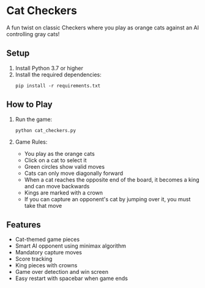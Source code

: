 # Cat Checkers

A fun twist on classic Checkers where you play as orange cats against an AI controlling gray cats!

## Setup

1. Install Python 3.7 or higher
2. Install the required dependencies:
   ```
   pip install -r requirements.txt
   ```

## How to Play

1. Run the game:
   ```
   python cat_checkers.py
   ```

2. Game Rules:
   - You play as the orange cats
   - Click on a cat to select it
   - Green circles show valid moves
   - Cats can only move diagonally forward
   - When a cat reaches the opposite end of the board, it becomes a king and can move backwards
   - Kings are marked with a crown
   - If you can capture an opponent's cat by jumping over it, you must take that move

## Features
- Cat-themed game pieces
- Smart AI opponent using minimax algorithm
- Mandatory capture moves
- Score tracking
- King pieces with crowns
- Game over detection and win screen
- Easy restart with spacebar when game ends
